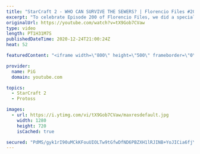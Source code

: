 ```yaml
---
title: "StarCraft 2 - WHO CAN SURVIVE THE SEWERS? | Florencio Files #200"
excerpt: "To celebrate Episode 200 of Florencio Files, we did a special \"Who Can Survive the Sewers\" where Florenciphiles faced up against the sewer mermaid himself. I judged each encounter based on how much dignity they retained afterwards. Happy Holidays everyone!  🧜Florencio Files Playlist: https://www.youtube.com/playlist?list=PLFUDU8AOevUfznFLMRCxI0ez9HZTyL6Tk"
originalUrl: https://youtube.com/watch?v=tX9Gob7CVaw
type: video
length: PT1H31M7S
publishedDateTime: 2020-12-24T21:00:24Z
heat: 52

featuredContent: "<iframe width=\"800\" height=\"500\" frameborder=\"0\" src=\"https://www.youtube.com/embed/tX9Gob7CVaw\" allow=\"accelerometer; autoplay; encrypted-media; gyroscope; picture-in-picture\" allowfullscreen></iframe>"

provider:
  name: PiG
  domain: youtube.com

topics:
  - StarCraft 2
  - Protoss

images:
  - url: https://i.ytimg.com/vi/tX9Gob7CVaw/maxresdefault.jpg
    width: 1280
    height: 720
    isCached: true

secured: "PdMS/gyk1rI90uMCkKFouUIOLTw9tGfwDfND6PBZXH1lRJINB+YoJICia6fjYysLgMIWqTxn+j20frgtNGgsQMI3oLSE5zQblyG9iooKwVjEj21AasV/RwykiB6gT9X6TOs6/c/v2I7LAmmNOi3EsQUTcmPhg6UHiKxjiTAwcrekx1FpHsSWDc5SfLmqeRQlw7IjFrSmYGzBN0xwTPF2HM2yY36HQBGflBC+Qp43B8umaZxQLbigQ3qCNTJTlJh0f4C9FTNsg13UtwLfOtT5298p/M0SDV+mppYDiqeZv6HnMV1U1RuDvzaPJWqwedrUdpVQ3P+sxIJ4VolO9H2+pBQ2UCjAtSV6JeT7C7molJFW/UunCUIHOhKXQvSvP8/IweSvog4O2V7S84ngL9i5gtyzHU8mXVps2CBJblQYbAQ=;Iswz59ZaDMFGC5GjfJnLLA=="
---
```


